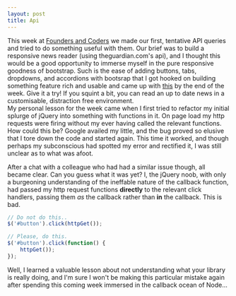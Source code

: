 ```yaml
---
layout: post
title: Api
---
```


This week at [Founders and Coders](http://foundersandcoders.org) we made our first, tentative API queries and tried to do something useful with them. Our brief was to build a responsive news reader (using theguardian.com's api), and I thought this would be a good opportunity to immerse myself in the pure responsive goodness of bootstrap. Such is the ease of adding buttons, tabs, dropdowns, and accordions with bootsrap that I got hooked on building something feature rich and usable and came up with [this](http://codependentfc.github.io/week2/responsive) by the end of the week. Give it a try! If you squint a bit, you can read an up to date news in a customisable, distraction free environment.  
My personal lesson for the week came when I first tried to refactor my initial splurge of jQuery into something with functions in it. On page load my http requests were firing without my ever having called the relevant functions. How could this be? Google availed my little, and the bug proved so elusive that I tore down the code and started again. This time it worked, and though perhaps my subconscious had spotted my error and rectified it, I was still unclear as to what was afoot.

After a chat with a colleague who had had a similar issue though, all became clear. Can you guess what it was yet? I, the jQuery noob, with only a burgeoning understanding of the ineffable nature of the callback function, had passed my http request functions **directly** to the relevant click handlers, passing them *as* the callback rather than **in** the callback. This is bad.

```javascript
// Do not do this..
$('#button').click(httpGet());

// Please, do this.
$('#button').click(function() {
	httpGet());
});
```
Well, I learned a valuable lesson about not understanding what your library is really doing, and I'm sure I won't be making this particular mistake again after spending this coming week immersed in the callback ocean of Node...